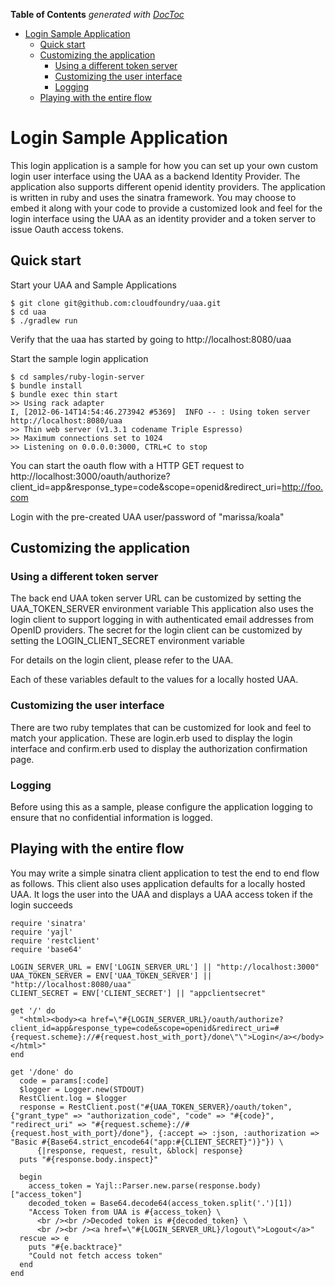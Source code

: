 <!-- START doctoc generated TOC please keep comment here to allow auto update -->
<!-- DON'T EDIT THIS SECTION, INSTEAD RE-RUN doctoc TO UPDATE -->
**Table of Contents**  *generated with [DocToc](https://github.com/thlorenz/doctoc)*

- [Login Sample Application](#login-sample-application)
  - [Quick start](#quick-start)
  - [Customizing the application](#customizing-the-application)
    - [Using a different token server](#using-a-different-token-server)
    - [Customizing the user interface](#customizing-the-user-interface)
    - [Logging](#logging)
  - [Playing with the entire flow](#playing-with-the-entire-flow)

<!-- END doctoc generated TOC please keep comment here to allow auto update -->

# Login Sample Application

This login application is a sample for how you can set up your own custom login user interface using the UAA as a backend Identity Provider. The application also supports different openid identity providers. The application is written in ruby and uses the sinatra framework. You may choose to embed it along with your code to provide a customized look and feel for the login interface using the UAA as an identity provider and a token server to issue Oauth access tokens.

## Quick start

Start your UAA and Sample Applications

    $ git clone git@github.com:cloudfoundry/uaa.git
    $ cd uaa
    $ ./gradlew run


Verify that the uaa has started by going to http://localhost:8080/uaa

Start the sample login application

    $ cd samples/ruby-login-server
    $ bundle install
    $ bundle exec thin start
    >> Using rack adapter
    I, [2012-06-14T14:54:46.273942 #5369]  INFO -- : Using token server http://localhost:8080/uaa
    >> Thin web server (v1.3.1 codename Triple Espresso)
    >> Maximum connections set to 1024
    >> Listening on 0.0.0.0:3000, CTRL+C to stop

You can start the oauth flow with a HTTP GET request to http://localhost:3000/oauth/authorize?client_id=app&response_type=code&scope=openid&redirect_uri=http://foo.com

Login with the pre-created UAA user/password of "marissa/koala"

## Customizing the application

### Using a different token server

The back end UAA token server URL can be customized by setting the UAA_TOKEN_SERVER environment variable
This application also uses the login client to support logging in with authenticated email addresses from OpenID providers. The secret for the login client can be customized by 
setting the LOGIN_CLIENT_SECRET environment variable

For details on the login client, please refer to the UAA.

Each of these variables default to the values for a locally hosted UAA.

### Customizing the user interface

There are two ruby templates that can be customized for look and feel to match your application. These are login.erb used to display the login interface and confirm.erb used to display the authorization confirmation page.

### Logging

Before using this as a sample, please configure the application logging to ensure that no confidential information is logged.

## Playing with the entire flow

You may write a simple sinatra client application to test the end to end flow as follows. This client also uses application defaults for a locally hosted UAA. It logs the user into the UAA and displays a UAA access token if the login succeeds

    require 'sinatra'
    require 'yajl'
    require 'restclient'
    require 'base64'

    LOGIN_SERVER_URL = ENV['LOGIN_SERVER_URL'] || "http://localhost:3000"
    UAA_TOKEN_SERVER = ENV['UAA_TOKEN_SERVER'] || "http://localhost:8080/uaa"
    CLIENT_SECRET = ENV['CLIENT_SECRET'] || "appclientsecret"

    get '/' do
      "<html><body><a href=\"#{LOGIN_SERVER_URL}/oauth/authorize?client_id=app&response_type=code&scope=openid&redirect_uri=#{request.scheme}://#{request.host_with_port}/done\"\">Login</a></body></html>"
    end

    get '/done' do
      code = params[:code]
      $logger = Logger.new(STDOUT)
      RestClient.log = $logger
      response = RestClient.post("#{UAA_TOKEN_SERVER}/oauth/token", {"grant_type" => "authorization_code", "code" => "#{code}", "redirect_uri" => "#{request.scheme}://#{request.host_with_port}/done"}, {:accept => :json, :authorization => "Basic #{Base64.strict_encode64("app:#{CLIENT_SECRET}")}"}) \
          {|response, request, result, &block| response}
      puts "#{response.body.inspect}"

      begin
        access_token = Yajl::Parser.new.parse(response.body)["access_token"]
        decoded_token = Base64.decode64(access_token.split('.')[1])
        "Access Token from UAA is #{access_token} \
          <br /><br />Decoded token is #{decoded_token} \
          <br /><br /><a href=\"#{LOGIN_SERVER_URL}/logout\">Logout</a>"
      rescue => e
        puts "#{e.backtrace}"
        "Could not fetch access token"
      end
    end
